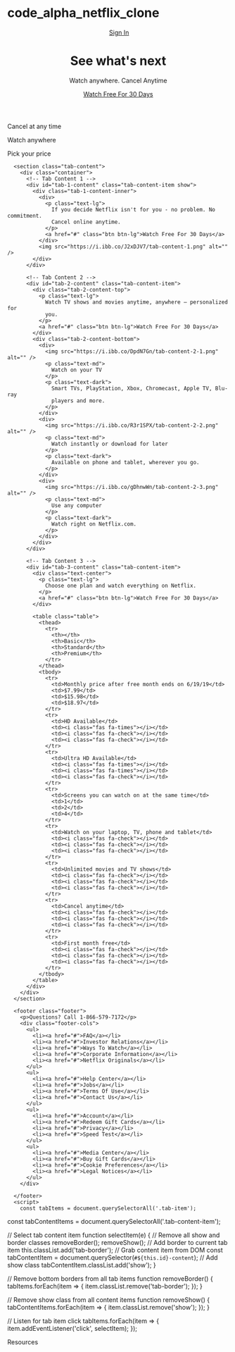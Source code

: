 # code_alpha_netflix_clone
<!DOCTYPE html>
<html lang="en">
<head>
    <meta charset="UTF-8">
    <meta name="viewport" content="width=device-width, initial-scale=1.0">
    <title>Netflix Clone</title>
    <style>
        /* Global Styles */
:root {
  --primary-color: #e50914;
  --dark-color: #141414;
  --light-color: #f4f4f4;
}

* {
  box-sizing: border-box;
  margin: 0;
  padding: 0;
}

body {
  font-family: 'Arial', sans-serif;
  -webkit-font-smoothing: antialiased;
  background: #000;
  color: #999;
}

ul {
  list-style: none;
}

h1,
h2,
h3,
h4 {
  color: #fff;
}

a {
  color: #fff;
  text-decoration: none;
}

p {
  margin: 0.5rem 0;
}

img {
  width: 100%;
}

.showcase {
  width: 100%;
  height: 93vh;
  position: relative;
  background: url('https://i.ibb.co/vXqDmnh/background.jpg') no-repeat center center/cover;
}

.showcase::after {
  content: '';
  position: absolute;
  top: 0;
  left: 0;
  width: 100%;
  height: 100%;
  z-index: 1;
  background: rgba(0, 0, 0, 0.6);
  box-shadow: inset 120px 100px 250px #000000, inset -120px -100px 250px #000000;
}

.showcase-top {
  position: relative;
  z-index: 2;
  height: 90px;
}

.showcase-top img {
  width: 170px;
  position: absolute;
  top: 50%;
  left: 50%;
  transform: translate(-50%, -50%);
  margin-left: 0;
}

.showcase-top a {
  position: absolute;
  top: 50%;
  right: 0;
  transform: translate(-50%, -50%);
}

.showcase-content {
  position: relative;
  z-index: 2;
  width: 65%;
  margin: auto;
  display: flex;
  flex-direction: column;
  justify-content: center;
  align-items: center;
  text-align: center;
  margin-top: 9rem;
}

.showcase-content h1 {
  font-weight: 700;
  font-size: 5.2rem;
  line-height: 1.1;
  margin: 0 0 2rem;
}

.showcase-content p {
  text-transform: uppercase;
  color: #fff;
  font-weight: 400;
  font-size: 1.9rem;
  line-height: 1.25;
  margin: 0 0 2rem;
}

/* Tabs */
.tabs {
  background: var(--dark-color);
  padding-top: 1rem;
  border-bottom: 3px solid #3d3d3d;
  border-right: none;
}

.tabs .container {
  display: grid;
  grid-template-columns: repeat(3, 1fr);
  grid-gap: 1rem;
  align-items: center;
  justify-content: center;
  text-align: center;
}

.tabs p {
  font-size: 1.2rem;
  padding-top: 0.5rem;
}

.tabs .container > div {
  padding: 1.5rem 0;
}

.tabs .container > div:hover {
  color: #fff;
  cursor: pointer;
}

.tab-border {
  border-bottom: var(--primary-color) 4px solid;
}

/* Tab Content */
.tab-content {
  padding: 3rem 0;
  background: #000;
  color: #fff;
}

/* Hide initial content */
#tab-1-content,
#tab-2-content,
#tab-3-content {
  display: none;
  opacity: 0;
}

.show {
  display: block !important;
  opacity: 1 !important;
  transition: all 1000 ease-in;
}

#tab-1-content .tab-1-content-inner {
  display: grid;
  grid-template-columns: repeat(2, 1fr);
  grid-gap: 2rem;
  align-items: center;
  justify-content: center;
}

#tab-2-content .tab-2-content-top {
  display: grid;
  grid-template-columns: 2fr 1fr;
  grid-gap: 1rem;
  justify-content: center;
  align-items: center;
}

#tab-2-content .tab-2-content-bottom {
  margin-top: 2rem;
  display: grid;
  grid-template-columns: repeat(3, 1fr);
  grid-gap: 2rem;
  text-align: center;
}

.table {
  width: 100%;
  margin-top: 2rem;
  border-collapse: collapse;
  border-spacing: 0;
}

.table thead th {
  text-transform: uppercase;
  padding: 0.8rem;
}

.table tbody {
  display: table-row-group;
  vertical-align: middle;
  border-color: inherit;
}

.table tbody tr td {
  color: #999;
  padding: 0.8rem 1.2rem;
  text-align: center;
}

.table tbody tr td:first-child {
  text-align: left;
}

.table tbody tr:nth-child(odd) {
  background: #222;
}

.footer {
  max-width: 70%;
  margin: 1rem auto;
  overflow: auto;
}

.footer,
.footer a {
  color: #999;
  font-size: 0.9rem;
}

.footer p {
  margin-bottom: 1.5rem;
}

.footer .footer-cols {
  display: grid;
  grid-template-columns: repeat(4, 1fr);
  grid-gap: 2rem;
}

.footer li {
  line-height: 1.9;
}

.footer .lang-select {
  margin-top: 2rem;
  color: #999;
  background-color: #000;
  background-image: none;
  border: 1px solid #333;
  padding: 1rem 1.2rem;
  border-radius: 5px;
}

/* Container */
.container {
  max-width: 70%;
  margin: auto;
  overflow: hidden;
  padding: 0 2rem;
}

/* Text Styles */
.text-xl {
  font-size: 2rem;
}

.text-lg {
  font-size: 1.8rem;
  margin-bottom: 1rem;
}

.text-md {
  margin-bottom: 1.5rem;
  font-size: 1.2rem;
}

.text-center {
  text-align: center;
}

.text-dark {
  color: #999;
}

/* Buttons */
.btn {
  display: inline-block;
  background: var(--primary-color);
  color: #fff;
  padding: 0.4rem 1.3rem;
  font-size: 1rem;
  text-align: center;
  border: none;
  cursor: pointer;
  margin-right: 0.5rem;
  transition: opacity 0.2s ease-in;
  outline: none;
  box-shadow: 0 1px 0 rgba(0, 0, 0, 0.45);
  border-radius: 2px;
}

.btn:hover {
  opacity: 0.9;
}

.btn-rounded {
  border-radius: 5px;
}

.btn-xl {
  font-size: 2rem;
  padding: 1.5rem 2.1rem;
  text-transform: uppercase;
}

.btn-lg {
  font-size: 1rem;
  padding: 0.8rem 1.3rem;
  text-transform: uppercase;
}

.btn-icon {
  margin-left: 1rem;
}

@media (max-width: 960px) {

    .showcase {
    height: 70vh;
  }

  .hide-sm {
    display: none;
  }

  .showcase-top img {
    top: 30%;
    left: 5%;
    transform: translate(0);
  }

  .showcase-content h1 {
    font-size: 3.7rem;
    line-height: 1;
  }

  .showcase-content p {
    font-size: 1.5rem;
  }

  .footer .footer-cols {
    grid-template-columns: repeat(2, 1fr);
  }

  .btn-xl {
    font-size: 1.5rem;
    padding: 1.4rem 2rem;
    text-transform: uppercase;
  }

  .text-xl {
    font-size: 1.5rem;
  }

  .text-lg {
    font-size: 1.3rem;
    margin-bottom: 1rem;
  }

  .text-md {
    margin-bottom: 1rem;
    font-size: 1.2rem;
  }
}

@media (max-width: 700px) {
  .showcase::after {
    background: rgba(0, 0, 0, 0.6);
    box-shadow: inset 80px 80px 150px #000000, inset -80px -80px 150px #000000;
  }

  .showcase-content h1 {
    font-size: 2.5rem;
    line-height: 1;
  }

  .showcase-content p {
    font-size: 1rem;
  }

  #tab-1-content .tab-1-content-inner {
    grid-template-columns: 1fr;
    text-align: center;
  }

  #tab-2-content .tab-2-content-top {
    display: block;
    text-align: center;
  }

  #tab-2-content .tab-2-content-bottom {
    margin-top: 2rem;
    display: grid;
    grid-template-columns: 1fr;
    grid-gap: 2rem;
    text-align: center;
  }
    </style>
</head>
<body>
    <header class="showcase">
        <div class="showcase-top">
          <img src="https://i.ibb.co/r5krrdz/logo.png" alt="" />
          <a href="#" class="btn btn-rounded">Sign In</a>
        </div>
        <div class="showcase-content">
          <h1>See what's next</h1>
          <p>Watch anywhere. Cancel Anytime</p>
          <a href="#" class="btn btn-xl"
            >Watch Free For 30 Days <i class="fas fa-chevron-right btn-icon"></i
          ></a>
        </div>
      </header>
      <section class="tabs">
        <div class="container">
          <div id="tab-1" class="tab-item tab-border">
            <i class="fas fa-door-open fa-3x"></i>
            <p class="hide-sm">Cancel at any time</p>
          </div>
          <div id="tab-2" class="tab-item">
            <i class="fas fa-tablet-alt fa-3x"></i>
            <p class="hide-sm">Watch anywhere</p>
          </div>
          <div id="tab-3" class="tab-item">
            <i class="fas fa-tags fa-3x"></i>
            <p class="hide-sm">Pick your price</p>
          </div>
        </div>
      </section>
    
      <section class="tab-content">
        <div class="container">
          <!-- Tab Content 1 -->
          <div id="tab-1-content" class="tab-content-item show">
            <div class="tab-1-content-inner">
              <div>
                <p class="text-lg">
                  If you decide Netflix isn't for you - no problem. No commitment.
                  Cancel online anytime.
                </p>
                <a href="#" class="btn btn-lg">Watch Free For 30 Days</a>
              </div>
              <img src="https://i.ibb.co/J2xDJV7/tab-content-1.png" alt="" />
            </div>
          </div>
    
          <!-- Tab Content 2 -->
          <div id="tab-2-content" class="tab-content-item">
            <div class="tab-2-content-top">
              <p class="text-lg">
                Watch TV shows and movies anytime, anywhere — personalized for
                you.
              </p>
              <a href="#" class="btn btn-lg">Watch Free For 30 Days</a>
            </div>
            <div class="tab-2-content-bottom">
              <div>
                <img src="https://i.ibb.co/DpdN7Gn/tab-content-2-1.png" alt="" />
                <p class="text-md">
                  Watch on your TV
                </p>
                <p class="text-dark">
                  Smart TVs, PlayStation, Xbox, Chromecast, Apple TV, Blu-ray
                  players and more.
                </p>
              </div>
              <div>
                <img src="https://i.ibb.co/R3r1SPX/tab-content-2-2.png" alt="" />
                <p class="text-md">
                  Watch instantly or download for later
                </p>
                <p class="text-dark">
                  Available on phone and tablet, wherever you go.
                </p>
              </div>
              <div>
                <img src="https://i.ibb.co/gDhnwWn/tab-content-2-3.png" alt="" />
                <p class="text-md">
                  Use any computer
                </p>
                <p class="text-dark">
                  Watch right on Netflix.com.
                </p>
              </div>
            </div>
          </div>
    
          <!-- Tab Content 3 -->
          <div id="tab-3-content" class="tab-content-item">
            <div class="text-center">
              <p class="text-lg">
                Choose one plan and watch everything on Netflix.
              </p>
              <a href="#" class="btn btn-lg">Watch Free For 30 Days</a>
            </div>
    
            <table class="table">
              <thead>
                <tr>
                  <th></th>
                  <th>Basic</th>
                  <th>Standard</th>
                  <th>Premium</th>
                </tr>
              </thead>
              <tbody>
                <tr>
                  <td>Monthly price after free month ends on 6/19/19</td>
                  <td>$7.99</td>
                  <td>$15.98</td>
                  <td>$18.97</td>
                </tr>
                <tr>
                  <td>HD Available</td>
                  <td><i class="fas fa-times"></i></td>
                  <td><i class="fas fa-check"></i></td>
                  <td><i class="fas fa-check"></i></td>
                </tr>
                <tr>
                  <td>Ultra HD Available</td>
                  <td><i class="fas fa-times"></i></td>
                  <td><i class="fas fa-times"></i></td>
                  <td><i class="fas fa-check"></i></td>
                </tr>
                <tr>
                  <td>Screens you can watch on at the same time</td>
                  <td>1</td>
                  <td>2</td>
                  <td>4</td>
                </tr>
                <tr>
                  <td>Watch on your laptop, TV, phone and tablet</td>
                  <td><i class="fas fa-check"></i></td>
                  <td><i class="fas fa-check"></i></td>
                  <td><i class="fas fa-check"></i></td>
                </tr>
                <tr>
                  <td>Unlimited movies and TV shows</td>
                  <td><i class="fas fa-check"></i></td>
                  <td><i class="fas fa-check"></i></td>
                  <td><i class="fas fa-check"></i></td>
                </tr>
                <tr>
                  <td>Cancel anytime</td>
                  <td><i class="fas fa-check"></i></td>
                  <td><i class="fas fa-check"></i></td>
                  <td><i class="fas fa-check"></i></td>
                </tr>
                <tr>
                  <td>First month free</td>
                  <td><i class="fas fa-check"></i></td>
                  <td><i class="fas fa-check"></i></td>
                  <td><i class="fas fa-check"></i></td>
                </tr>
              </tbody>
            </table>
          </div>
        </div>
      </section>
    
      <footer class="footer">
        <p>Questions? Call 1-866-579-7172</p>
        <div class="footer-cols">
          <ul>
            <li><a href="#">FAQ</a></li>
            <li><a href="#">Investor Relations</a></li>
            <li><a href="#">Ways To Watch</a></li>
            <li><a href="#">Corporate Information</a></li>
            <li><a href="#">Netflix Originals</a></li>
          </ul>
          <ul>
            <li><a href="#">Help Center</a></li>
            <li><a href="#">Jobs</a></li>
            <li><a href="#">Terms Of Use</a></li>
            <li><a href="#">Contact Us</a></li>
          </ul>
          <ul>
            <li><a href="#">Account</a></li>
            <li><a href="#">Redeem Gift Cards</a></li>
            <li><a href="#">Privacy</a></li>
            <li><a href="#">Speed Test</a></li>
          </ul>
          <ul>
            <li><a href="#">Media Center</a></li>
            <li><a href="#">Buy Gift Cards</a></li>
            <li><a href="#">Cookie Preferences</a></li>
            <li><a href="#">Legal Notices</a></li>
          </ul>
        </div>
    
      </footer>
      <script>
        const tabItems = document.querySelectorAll('.tab-item');
const tabContentItems = document.querySelectorAll('.tab-content-item');

// Select tab content item
function selectItem(e) {
  // Remove all show and border classes
  removeBorder();
  removeShow();
  // Add border to current tab item
  this.classList.add('tab-border');
  // Grab content item from DOM
  const tabContentItem = document.querySelector(`#${this.id}-content`);
  // Add show class
  tabContentItem.classList.add('show');
}

// Remove bottom borders from all tab items
function removeBorder() {
  tabItems.forEach(item => {
    item.classList.remove('tab-border');
  });
}

// Remove show class from all content items
function removeShow() {
  tabContentItems.forEach(item => {
    item.classList.remove('show');
  });
}

// Listen for tab item click
tabItems.forEach(item => {
  item.addEventListener('click', selectItem);
});


Resources</script>
</body>
</html>
